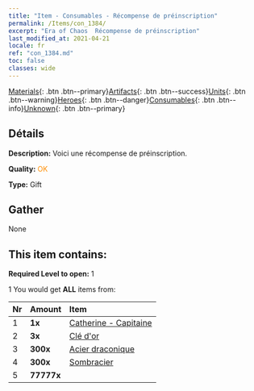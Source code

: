 ```yaml
---
title: "Item - Consumables - Récompense de préinscription"
permalink: /Items/con_1384/
excerpt: "Era of Chaos  Récompense de préinscription"
last_modified_at: 2021-04-21
locale: fr
ref: "con_1384.md"
toc: false
classes: wide
---
```

 [Materials](/fr/Items/){: .btn .btn--primary}[Artifacts](/fr/Items/Artifacts/){: .btn .btn--success}[Units](/fr/Items/Units/){: .btn .btn--warning}[Heroes](/fr/Items/Heroes/){: .btn .btn--danger}[Consumables](/fr/Items/Consumables/){: .btn .btn--info}[Unknown](/fr/Items/Unknown/){: .btn .btn--primary}

## Détails
 **Description:** Voici une récompense de préinscription.

 **Quality:** <span style="color: #FF8C00">OK</span>

 **Type:** Gift

## Gather

  None

## This item contains:

 **Required Level to open:** 1

 1 You would get **ALL** items  from:

  | Nr | Amount |     Item    |
  |:---|:-------|:------------|
  | 1 |  **1x** | [Catherine - Capitaine](/fr/Items/con_1029/) |  | 
  | 2 |  **3x** | [Clé d'or](/fr/Items/con_783/) |  | 
  | 3 |  **300x** | [Acier draconique](/fr/Items/con_880/) |  | 
  | 4 |  **300x** | [Sombracier](/fr/Items/con_881/) |  | 
  | 5 |  **77777x** | <i class="fas fa-coins"/> |  | 
